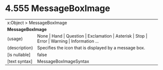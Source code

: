 <html dir="LTR" xmlns:mshelp="http://msdn.microsoft.com/mshelp" xmlns:ddue="http://ddue.schemas.microsoft.com/authoring/2003/5" xmlns:xlink="http://www.w3.org/1999/xlink" xmlns:tool="http://www.microsoft.com/tooltip">

<body>
 <input type="hidden" id="userDataCache" class="userDataStyle">
 <input type="hidden" id="hiddenScrollOffset">
 <img id="dropDownImage" style="display:none; height:0; width:0;" src="../local/drpdown.gif">
 <img id="dropDownHoverImage" style="display:none; height:0; width:0;" src="../local/drpdown_orange.gif">
 <img id="collapseImage" style="display:none; height:0; width:0;" src="../local/collapse.gif">
 <img id="expandImage" style="display:none; height:0; width:0;" src="../local/exp.gif">
 <img id="collapseAllImage" style="display:none; height:0; width:0;" src="../local/collall.gif">
 <img id="expandAllImage" style="display:none; height:0; width:0;" src="../local/expall.gif">
 <img id="copyImage" style="display:none; height:0; width:0;" src="../local/copycode.gif">
 <img id="copyHoverImage" style="display:none; height:0; width:0;" src="../local/copycodeHighlight.gif">
 <div id="header"><h1 class="heading">4.555 MessageBoxImage</h1></div>

 <div id="mainSection">
 <div id="mainBody">
 <div id="allHistory" class="saveHistory" onsave="saveAll()" onload="loadAll()"></div>
 <p xmlns:wsd="http://wsdev.schemas.microsoft.com/authoring/2008/2" xmlns:msxsl="urn:schemas-microsoft-com:xslt" xmlns:script="urn:script" xmlns:build="urn:build">
 </p>
 <div id="sectionSection0" class="section" name="collapseableSection">
 <content xmlns="http://ddue.schemas.microsoft.com/authoring/2003/5" xmlns:wsd="http://wsdev.schemas.microsoft.com/authoring/2008/2" xmlns:msxsl="urn:schemas-microsoft-com:xslt" xmlns:script="urn:script" xmlns:build="urn:build">
 </content>
 </div>
 <div id="sectionSection1" class="section" name="collapseableSection">
 <content xmlns="http://ddue.schemas.microsoft.com/authoring/2003/5" xmlns:wsd="http://wsdev.schemas.microsoft.com/authoring/2008/2" xmlns:msxsl="urn:schemas-microsoft-com:xslt" xmlns:script="urn:script" xmlns:build="urn:build">
 <table class="ProtocolAuthoredTable" xmlns="">
 <tr><td colspan="2">
<mshelp:link keywords="c0d383e4-fcdb-4546-a06b-81c262fe2a5e" tabindex="0">x:Object</mshelp:link> &gt; <mshelp:link keywords="d20cb379-f1ba-402b-b29b-6cc08511ba0e" tabindex="0">MessageBoxImage</mshelp:link> </td>
 </tr>
 <tr><td colspan="2">
 <b>MessageBoxImage</b> </td>
 </tr>
 <tr><td><div class="indent0">(usage)</div></td>
 <td><mshelp:link keywords="38dc396c-a8e3-4908-b7b3-c225cce75586" tabindex="0">None</mshelp:link> | <mshelp:link keywords="38dc396c-a8e3-4908-b7b3-c225cce75586" tabindex="0">Hand</mshelp:link> | <mshelp:link keywords="38dc396c-a8e3-4908-b7b3-c225cce75586" tabindex="0">Question</mshelp:link> | <mshelp:link keywords="38dc396c-a8e3-4908-b7b3-c225cce75586" tabindex="0">Exclamation</mshelp:link> | <mshelp:link keywords="38dc396c-a8e3-4908-b7b3-c225cce75586" tabindex="0">Asterisk</mshelp:link> | <mshelp:link keywords="38dc396c-a8e3-4908-b7b3-c225cce75586" tabindex="0">Stop</mshelp:link> | <mshelp:link keywords="38dc396c-a8e3-4908-b7b3-c225cce75586" tabindex="0">Error</mshelp:link> | <mshelp:link keywords="38dc396c-a8e3-4908-b7b3-c225cce75586" tabindex="0">Warning</mshelp:link> | <mshelp:link keywords="38dc396c-a8e3-4908-b7b3-c225cce75586" tabindex="0">Information</mshelp:link> ...</td>
 </tr>
 <tr><td><div class="indent0">(description)</div></td>
 <td>Specifies the icon that is displayed by a message box.</td>
 </tr>
 <tr><td><div class="indent0">[is nullable]</div></td>
 <td>false</td>
 </tr>
 <tr><td><div class="indent0">[text syntax]</div></td>
 <td><mshelp:link keywords="38dc396c-a8e3-4908-b7b3-c225cce75586" tabindex="0">MessageBoxImageSyntax</mshelp:link></td>
 </tr>
</table>
 </content>
 </div>
 <!--[if gte IE 5]>
 <tool:tip element="languageFilterToolTip" avoidmouse="false"/>
 <![endif]-->
 </div>
 <a name="feedback"></a><span></span>
 </div>
</body></html>
